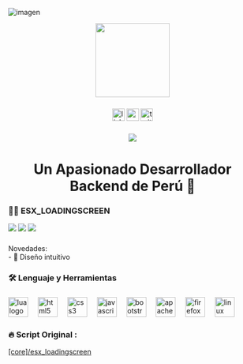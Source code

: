 ![imagen](https://github.com/Nestor36/esx_loadingscreen/assets/62574741/182574c0-d9c1-4d25-96b4-a8ed76b71ee9)<div align="center">
  <img height="150" src="https://camo.githubusercontent.com/62da68eb62b1e5f175f7d1f0191dd89a653d7908feb22d37d4a0ab07365d6791/68747470733a2f2f6d656469612e67697068792e636f6d2f6d656469612f4d3967624264396e6244724f5475314d71782f67697068792e676966"  />
</div>

###

<div align="center">
  <img src="https://img.shields.io/static/v1?message=LinkedIn&logo=linkedin&label=&color=0077B5&logoColor=white&labelColor=&style=for-the-badge" height="25" alt="linkedin logo"  />
  <img src="https://img.shields.io/static/v1?message=Youtube&logo=youtube&label=&color=FF0000&logoColor=white&labelColor=&style=for-the-badge" height="25" alt="youtube logo"  />
  <img src="https://img.shields.io/static/v1?message=Twitter&logo=twitter&label=&color=1DA1F2&logoColor=white&labelColor=&style=for-the-badge" height="25" alt="twitter logo"  />
</div>

###

<div align="center">
  <img src="https://visitor-badge.laobi.icu/badge?page_id=Nestor36.Nestor36&"  />
</div>

###

<h1 align="center">Un Apasionado Desarrollador Backend de Perú 👋</h1>

###

<h3 align="left">👩‍💻  ESX_LOADINGSCREEN</h3>
<img src="https://i.imgur.com/B3k3Nui.png" />
<img src="https://i.imgur.com/xRZOpBd.jpg" />
<img src="https://i.imgur.com/wwAIbye.png" />

###

<p align="left">Novedades: <br>- 🔭 Diseño intuitivo</p>

###

<h3 align="left">🛠 Lenguaje y Herramientas</h3>

###

<div align="left">
  <img src="https://cdn.jsdelivr.net/gh/devicons/devicon/icons/lua/lua-original.svg" height="40" alt="lua logo"  />
  <img width="12" />
  <img src="https://cdn.jsdelivr.net/gh/devicons/devicon/icons/html5/html5-original.svg" height="40" alt="html5 logo"  />
  <img width="12" />
  <img src="https://cdn.jsdelivr.net/gh/devicons/devicon/icons/css3/css3-original.svg" height="40" alt="css3 logo"  />
  <img width="12" />
  <img src="https://cdn.jsdelivr.net/gh/devicons/devicon/icons/javascript/javascript-original.svg" height="40" alt="javascript logo"  />
  <img width="12" />
  <img src="https://cdn.jsdelivr.net/gh/devicons/devicon/icons/bootstrap/bootstrap-original.svg" height="40" alt="bootstrap logo"  />
  <img width="12" />
  <img src="https://cdn.jsdelivr.net/gh/devicons/devicon/icons/apache/apache-original.svg" height="40" alt="apache logo"  />
  <img width="12" />
  <img src="https://cdn.jsdelivr.net/gh/devicons/devicon/icons/firefox/firefox-original.svg" height="40" alt="firefox logo"  />
  <img width="12" />
  <img src="https://cdn.jsdelivr.net/gh/devicons/devicon/icons/linux/linux-original.svg" height="40" alt="linux logo"  />
</div>

###

<h3 align="left">🔥   Script Original :</h3>
<a href="[https://www.google.com/](https://github.com/esx-framework/esx_core/tree/bcc1e876b6b7befa8630ee5fafc605b10dc290d3/%5Bcore%5D/esx_loadingscreen)https://github.com/esx-framework/esx_core/tree/bcc1e876b6b7befa8630ee5fafc605b10dc290d3/%5Bcore%5D/esx_loadingscreen" target="_blank">[core]/esx_loadingscreen</a>

###

